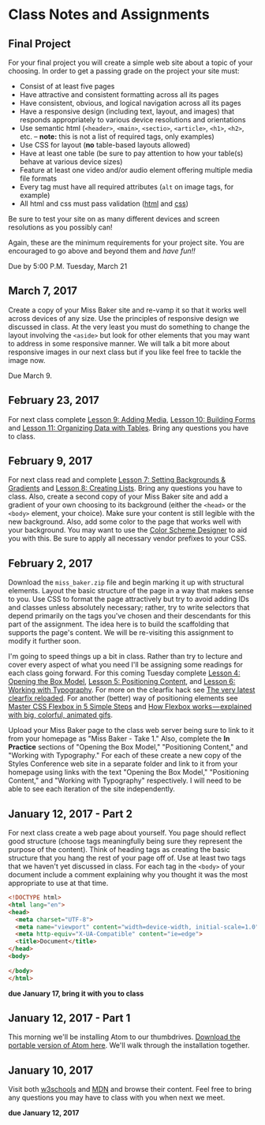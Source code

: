 # Class Notes and Assignments

## Final Project

For your final project you will create a simple web site about a topic of your choosing. In order to get a passing grade on the project your site must:

* Consist of at least five pages
* Have attractive and consistent formatting across all its pages
* Have consistent, obvious, and logical navigation across all its pages
* Have a responsive design (including text, layout, and images) that responds appropriately to various device resolutions and orientations
* Use semantic html (`<header>`, `<main>`, `<sectio>`, `<article>`, `<h1>`, `<h2>`, etc. &ndash; **note:** this is not a list of required tags, only examples)
* Use CSS for layout (**no** table-based layouts allowed)
* Have at least one table (be sure to pay attention to how your table(s) behave at various device sizes)
* Feature at least one video and/or audio element offering multiple media file formats 
* Every tag must have all required attributes (`alt` on image tags, for example)
* All html and css must pass validation (<a href="https://validator.w3.org/" target="_blank">html</a> and <a href="https://jigsaw.w3.org/css-validator/" target="_blank">css</a>)

Be sure to test your site on as many different devices and screen resolutions as you possibly can!

Again, these are the minimum requirements for your project site. You are encouraged to go above and beyond them and *have fun!!*


Due by 5:00 P.M. Tuesday, March 21

## March 7, 2017

Create a copy of your Miss Baker site and re-vamp it so that it works well across devices of any size. Use the principles of responsive design we discussed in class. At the very least you must do something to change the layout involving the <code>&lt;aside&gt;</code> but look for other elements that you may want to address in some responsive manner. We will talk a bit more about responsive images in our next class but if you like feel free to tackle the image now.

Due March 9.

## February 23, 2017

For next class complete <a href="http://learn.shayhowe.com/html-css/adding-media/">Lesson 9: Adding Media</a>, <a href="http://learn.shayhowe.com/html-css/building-forms/">Lesson 10: Building Forms</a> and <a href="http://learn.shayhowe.com/html-css/organizing-data-with-tables/">Lesson 11: Organizing Data with Tables</a>. Bring any questions you have to class.

## February 9, 2017

For next class read and complete <a href="http://learn.shayhowe.com/html-css/setting-backgrounds-and-gradients/">Lesson 7: Setting Backgrounds &amp; Gradients</a> and <a href="http://learn.shayhowe.com/html-css/creating-lists/">Lesson 8: Creating Lists</a>. Bring any questions you have to class. Also, create a second copy of your Miss Baker site and add a gradient of your own choosing to its background (either the <code>&lt;head&gt;</code> or the <code>&lt;body&gt;</code> element, your choice). Make sure your content is still legible with the new background. Also, add some color to the page that works well with your background. You may want to use the <a href="http://colorschemedesigner.com/csd-3.5/">Color Scheme Designer</a> to aid you with this. Be sure to apply all necessary vendor prefixes to your CSS.

## February 2, 2017

Download the `miss_baker.zip` file and begin marking it up with structural elements. Layout the basic structure of the page in a way that makes sense to you. Use CSS to format the page attractively but try to avoid adding IDs and classes unless absolutely necessary; rather, try to write selectors that depend primarily on the tags you've chosen and their descendants for this part of the assignment. The idea here is to build the scaffolding that supports the page's content. We will be re-visiting this assignment to modify it further soon.

I'm going to speed things up a bit in class. Rather than try to lecture and cover every aspect of what you need I'll be assigning some readings for each class going forward. For this coming Tuesday complete <a href="http://learn.shayhowe.com/html-css/opening-the-box-model/">Lesson 4: Opening the Box Model</a>, <a href="http://learn.shayhowe.com/html-css/positioning-content/">Lesson 5: Positioning Content</a>, and <a href="http://learn.shayhowe.com/html-css/working-with-typography/">Lesson 6: Working with Typography</a>. For more on the clearfix hack see <a href="http://cssmojo.com/the-very-latest-clearfix-reloaded/">The very latest clearfix reloaded</a>. For another (better) way of positioning elements see <a href="http://webdesignerwall.com/tutorials/master-css-flexbox-5-simple-steps">Master CSS Flexbox in 5 Simple Steps</a> and <a href="https://medium.freecodecamp.com/an-animated-guide-to-flexbox-d280cf6afc35#.nxl27pepc">How Flexbox works — explained with big, colorful, animated gifs</a>.

Upload your Miss Baker page to the class web server being sure to link to it from your homepage as "Miss Baker - Take 1." Also, complete the **In Practice** sections of "Opening the Box Model," "Positioning Content," and "Working with Typography." For each of these create a new copy of the Styles Conference web site in a separate folder and link to it from your homepage using links with the text "Opening the Box Model," "Positioning Content," and "Working with Typography" respectively. I will need to be able to see each iteration of the site independently.
 

## January 12, 2017 - Part 2

For next class create a web page about yourself. You page should reflect good structure (choose tags meaningfully being sure they represent the purpose of the content). Think of heading tags as creating the basic structure that you hang the rest of your page off of. Use at least two tags that we haven't yet discussed in class. For each tag in the `<body>` of your document include a comment explaining why you thought it was the most appropriate to use at that time.

``` html
<!DOCTYPE html>
<html lang="en">
<head>
  <meta charset="UTF-8">
  <meta name="viewport" content="width=device-width, initial-scale=1.0">
  <meta http-equiv="X-UA-Compatible" content="ie=edge">
  <title>Document</title>
</head>
<body>
  
</body>
</html>
```

**due January 17, bring it with you to class**

## January 12, 2017 - Part 1

This morning we'll be installing Atom to our thumbdrives. [Download the portable version of Atom here](https://drive.google.com/file/d/0B1ODsqqIQg7sOEZEeDBQcUlUX1E/view?usp=sharing). We'll walk through the installation together.

## January 10, 2017

Visit both [w3schools](http://www.w3schools.com/) and [MDN](https://developer.mozilla.org/en-US/) and browse their content. Feel free to bring any questions you may have to class with you when next we meet.

**due January 12, 2017**
